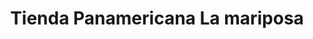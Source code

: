 ---
title: "Tienda Panamericana La mariposa"
url: /media-luna/tienda-panamericana-la-mariposa/
shop: comodidad
---